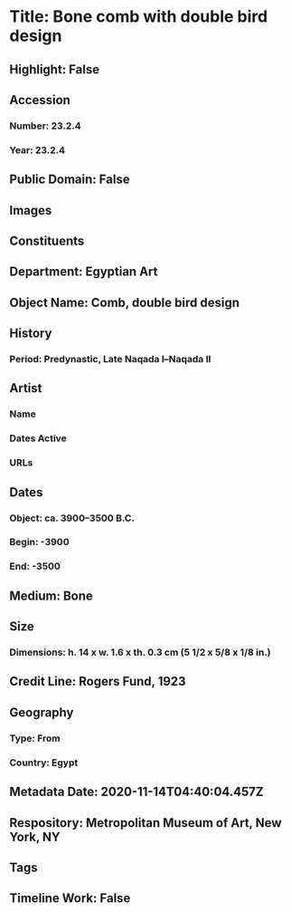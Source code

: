 # Title: Bone comb with double bird design
## Highlight: False
## Accession
### Number: 23.2.4
### Year: 23.2.4
## Public Domain: False
## Images
## Constituents
## Department: Egyptian Art
## Object Name: Comb, double bird design
## History
### Period: Predynastic, Late Naqada l–Naqada II
## Artist
### Name
### Dates Active
### URLs
## Dates
### Object: ca. 3900–3500 B.C.
### Begin: -3900
### End: -3500
## Medium: Bone
## Size
### Dimensions: h. 14 x w. 1.6 x th. 0.3 cm (5 1/2 x 5/8 x 1/8 in.)
## Credit Line: Rogers Fund, 1923
## Geography
### Type: From
### Country: Egypt
## Metadata Date: 2020-11-14T04:40:04.457Z
## Respository: Metropolitan Museum of Art, New York, NY
## Tags
## Timeline Work: False